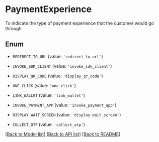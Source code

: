 # PaymentExperience

To indicate the type of payment experience that the customer would go through

## Enum

* `REDIRECT_TO_URL` (value: `'redirect_to_url'`)

* `INVOKE_SDK_CLIENT` (value: `'invoke_sdk_client'`)

* `DISPLAY_QR_CODE` (value: `'display_qr_code'`)

* `ONE_CLICK` (value: `'one_click'`)

* `LINK_WALLET` (value: `'link_wallet'`)

* `INVOKE_PAYMENT_APP` (value: `'invoke_payment_app'`)

* `DISPLAY_WAIT_SCREEN` (value: `'display_wait_screen'`)

* `COLLECT_OTP` (value: `'collect_otp'`)

[[Back to Model list]](../README.md#documentation-for-models) [[Back to API list]](../README.md#documentation-for-api-endpoints) [[Back to README]](../README.md)


